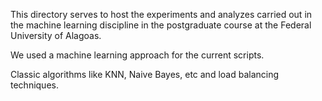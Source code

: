 This directory serves to host the experiments and analyzes carried out in the machine learning discipline in the postgraduate course at the Federal University of Alagoas.

We used a machine learning approach for the current scripts.

Classic algorithms like KNN, Naive Bayes, etc and load balancing techniques.
